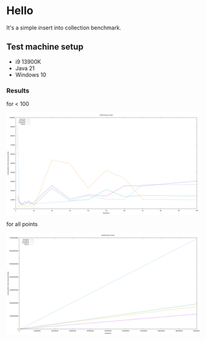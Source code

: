 # Hello

It's a simple insert into collection benchmark.

## Test machine setup

* i9 13900K
* Java 21
* Windows 10

### Results

for < 100

![Under100](performance_chart_mini.png)

for all points

![Entire](performance_chart.png)